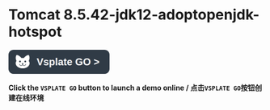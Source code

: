 # Tomcat 8.5.42-jdk12-adoptopenjdk-hotspot

<a href="https://www.vsplate.com/?docker-compose=https://github.com/vsplate/dcenvs/tomcat/8.5.42-jdk12-adoptopenjdk-hotspot"><img alt="VSPLATE GO" src="https://raw.githubusercontent.com/vsplate/images/master/vsgo_btn.png" width="200px"></a>

**Click the `VSPLATE GO` button to launch a demo online / 点击`VSPLATE GO`按钮创建在线环境**